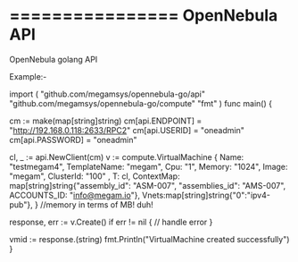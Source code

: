 ================
OpenNebula API
===============

OpenNebula golang API


Example:-

import (
  "github.com/megamsys/opennebula-go/api"
  "github.com/megamsys/opennebula-go/compute"
  "fmt"
  )
func main() {
  
  cm := make(map[string]string)
	cm[api.ENDPOINT] = "http://192.168.0.118:2633/RPC2"
	cm[api.USERID] = "oneadmin"
	cm[api.PASSWORD] = "oneadmin"

  cl, _ := api.NewClient(cm)
  v := compute.VirtualMachine {
    Name: "testmegam4",
    TemplateName: "megam",
    Cpu: "1",
    Memory: "1024",
    Image: "megam",
    ClusterId: "100" ,
    T: cl,
    ContextMap: map[string]string{"assembly_id": "ASM-007", "assemblies_id": "AMS-007", ACCOUNTS_ID: "info@megam.io"},
    Vnets:map[string]string{"0":"ipv4-pub"},
    } //memory in terms of MB! duh!

   response, err := v.Create()
   if err != nil {
     // handle error
   }

   vmid := response.(string)
   fmt.Println("VirtualMachine created successfully")
}
